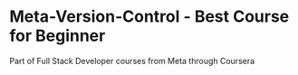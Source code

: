 # Meta-Version-Control - Best Course for Beginner
Part of Full Stack Developer courses from Meta through Coursera
